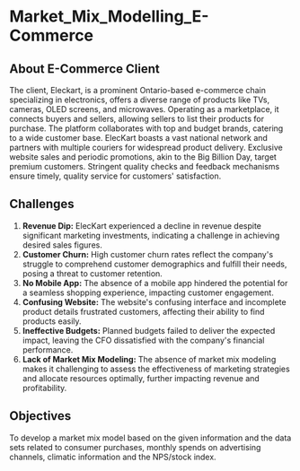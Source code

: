 # Market_Mix_Modelling_E-Commerce
## About E-Commerce Client
The client, Eleckart, is a prominent Ontario-based e-commerce chain specializing in electronics, offers a diverse range of products like TVs, cameras, OLED screens, and microwaves. Operating as a marketplace, it connects buyers and sellers, allowing sellers to list their products for purchase. The platform collaborates with top and budget brands, catering to a wide customer base. ElecKart boasts a vast national network and partners with multiple couriers for widespread product delivery. Exclusive website sales and periodic promotions, akin to the Big Billion Day, target premium customers. Stringent quality checks and feedback mechanisms ensure timely, quality service for customers' satisfaction.
## Challenges
1. **Revenue Dip:** ElecKart experienced a decline in revenue despite significant marketing investments, indicating a challenge in achieving desired sales figures.
2. **Customer Churn:** High customer churn rates reflect the company's struggle to comprehend customer demographics and fulfill their needs, posing a threat to customer retention.
3. **No Mobile App:** The absence of a mobile app hindered the potential for a seamless shopping experience, impacting customer engagement.
4. **Confusing Website:** The website's confusing interface and incomplete product details frustrated customers, affecting their ability to find products easily.
5. **Ineffective Budgets:** Planned budgets failed to deliver the expected impact, leaving the CFO dissatisfied with the company's financial performance.
6. **Lack of Market Mix Modeling:** The absence of market mix modeling makes it challenging to assess the effectiveness of marketing strategies and allocate resources optimally, further impacting revenue and profitability.
## Objectives
To develop a market mix model based on the given information and the data sets related to consumer purchases, monthly spends on advertising channels, climatic information and the NPS/stock index.
